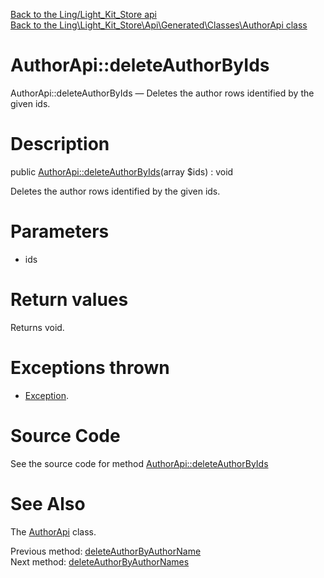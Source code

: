[Back to the Ling/Light_Kit_Store api](https://github.com/lingtalfi/Light_Kit_Store/blob/master/doc/api/Ling/Light_Kit_Store.md)<br>
[Back to the Ling\Light_Kit_Store\Api\Generated\Classes\AuthorApi class](https://github.com/lingtalfi/Light_Kit_Store/blob/master/doc/api/Ling/Light_Kit_Store/Api/Generated/Classes/AuthorApi.md)


AuthorApi::deleteAuthorByIds
================



AuthorApi::deleteAuthorByIds — Deletes the author rows identified by the given ids.




Description
================


public [AuthorApi::deleteAuthorByIds](https://github.com/lingtalfi/Light_Kit_Store/blob/master/doc/api/Ling/Light_Kit_Store/Api/Generated/Classes/AuthorApi/deleteAuthorByIds.md)(array $ids) : void




Deletes the author rows identified by the given ids.




Parameters
================


- ids

    


Return values
================

Returns void.


Exceptions thrown
================

- [Exception](http://php.net/manual/en/class.exception.php).&nbsp;







Source Code
===========
See the source code for method [AuthorApi::deleteAuthorByIds](https://github.com/lingtalfi/Light_Kit_Store/blob/master/Api/Generated/Classes/AuthorApi.php#L385-L388)


See Also
================

The [AuthorApi](https://github.com/lingtalfi/Light_Kit_Store/blob/master/doc/api/Ling/Light_Kit_Store/Api/Generated/Classes/AuthorApi.md) class.

Previous method: [deleteAuthorByAuthorName](https://github.com/lingtalfi/Light_Kit_Store/blob/master/doc/api/Ling/Light_Kit_Store/Api/Generated/Classes/AuthorApi/deleteAuthorByAuthorName.md)<br>Next method: [deleteAuthorByAuthorNames](https://github.com/lingtalfi/Light_Kit_Store/blob/master/doc/api/Ling/Light_Kit_Store/Api/Generated/Classes/AuthorApi/deleteAuthorByAuthorNames.md)<br>

